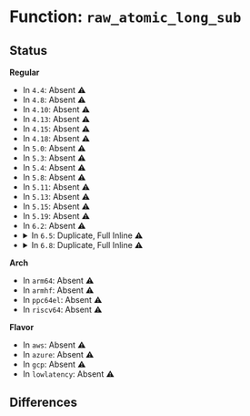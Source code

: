 # Function: <code>raw_atomic_long_sub</code>

## Status
<b>Regular</b>
<ul>
<li>
In <code>4.4</code>: Absent ⚠️
</li>
<li>
In <code>4.8</code>: Absent ⚠️
</li>
<li>
In <code>4.10</code>: Absent ⚠️
</li>
<li>
In <code>4.13</code>: Absent ⚠️
</li>
<li>
In <code>4.15</code>: Absent ⚠️
</li>
<li>
In <code>4.18</code>: Absent ⚠️
</li>
<li>
In <code>5.0</code>: Absent ⚠️
</li>
<li>
In <code>5.3</code>: Absent ⚠️
</li>
<li>
In <code>5.4</code>: Absent ⚠️
</li>
<li>
In <code>5.8</code>: Absent ⚠️
</li>
<li>
In <code>5.11</code>: Absent ⚠️
</li>
<li>
In <code>5.13</code>: Absent ⚠️
</li>
<li>
In <code>5.15</code>: Absent ⚠️
</li>
<li>
In <code>5.19</code>: Absent ⚠️
</li>
<li>
In <code>6.2</code>: Absent ⚠️
</li>
<li>
<details>
<summary>In <code>6.5</code>: Duplicate, Full Inline ⚠️</summary>

**Collision:** Static Duplication

**Inline:** Full

**Transformation:** False

**Instances:**

```
In arch/x86/mm/pgtable.c (0)
Location: include/linux/atomic/atomic-long.h:307
Inline: True
```
```
In kernel/dma/swiotlb.c (ffffffff811d6e84)
Location: include/linux/atomic/atomic-long.h:307
Inline: True
```
```
In kernel/bpf/core.c (ffffffff812e9bf1)
Location: include/linux/atomic/atomic-long.h:307
Inline: True
Inline callers:
  - kernel/bpf/core.c:bpf_jit_free
  - kernel/bpf/core.c:bpf_jit_binary_pack_free
  - kernel/bpf/core.c:bpf_jit_binary_pack_alloc
  - kernel/bpf/core.c:bpf_jit_binary_pack_alloc
  - kernel/bpf/core.c:bpf_jit_binary_alloc
  - kernel/bpf/core.c:bpf_jit_charge_modmem
```
```
In kernel/events/core.c (ffffffff81377a77)
Location: include/linux/atomic/atomic-long.h:307
Inline: True
Inline callers:
  - kernel/events/core.c:perf_mmap_close
  - kernel/events/core.c:perf_mmap_close
```
```
In mm/memory.c (ffffffff813eac97)
Location: include/linux/atomic/atomic-long.h:307
Inline: True
Inline callers:
  - mm/memory.c:free_pud_range
  - mm/memory.c:free_pud_range
  - mm/memory.c:free_pud_range
```
```
In mm/rmap.c (ffffffff8140e121)
Location: include/linux/atomic/atomic-long.h:307
Inline: True
Inline callers:
  - mm/rmap.c:try_to_migrate_one
  - mm/rmap.c:try_to_unmap_one
```
```
In mm/vmalloc.c (ffffffff81417026)
Location: include/linux/atomic/atomic-long.h:307
Inline: True
Inline callers:
  - mm/vmalloc.c:vfree
  - mm/vmalloc.c:__purge_vmap_area_lazy
```
```
In mm/swapfile.c (ffffffff81432e3f)
Location: include/linux/atomic/atomic-long.h:307
Inline: True
Inline callers:
  - mm/swapfile.c:__do_sys_swapoff
  - mm/swapfile.c:get_swap_pages
```
```
In mm/hugetlb.c (ffffffff81440d87)
Location: include/linux/atomic/atomic-long.h:307
Inline: True
Inline callers:
  - mm/hugetlb.c:huge_pmd_unshare
  - mm/hugetlb.c:__unmap_hugepage_range
```
```
In mm/slub.c (ffffffff8145e9ed)
Location: include/linux/atomic/atomic-long.h:307
Inline: True
Inline callers:
  - mm/slub.c:__kmem_cache_do_shrink
  - mm/slub.c:free_to_partial_list
  - mm/slub.c:discard_slab
```
```
In mm/huge_memory.c (ffffffff81475566)
Location: include/linux/atomic/atomic-long.h:307
Inline: True
Inline callers:
  - mm/huge_memory.c:zap_huge_pmd
  - mm/huge_memory.c:zap_huge_pmd
```
```
In mm/khugepaged.c (ffffffff8147ca11)
Location: include/linux/atomic/atomic-long.h:307
Inline: True
Inline callers:
  - mm/khugepaged.c:collapse_and_free_pmd
```
```
In mm/page_counter.c (ffffffff81482982)
Location: include/linux/atomic/atomic-long.h:307
Inline: True
Inline callers:
  - mm/page_counter.c:page_counter_try_charge
```
```
In mm/memory-failure.c (ffffffff81496ecd)
Location: include/linux/atomic/atomic-long.h:307
Inline: True
Inline callers:
  - mm/memory-failure.c:unpoison_memory
  - mm/memory-failure.c:__folio_free_raw_hwp
```
```
In mm/zsmalloc.c (ffffffff8149cd44)
Location: include/linux/atomic/atomic-long.h:307
Inline: True
Inline callers:
  - mm/zsmalloc.c:__free_zspage
```
```
In io_uring/rsrc.c (ffffffff817e11bf)
Location: include/linux/atomic/atomic-long.h:307
Inline: True
Inline callers:
  - io_uring/rsrc.c:io_buffer_unmap
```
```
In io_uring/notif.c (ffffffff817e605e)
Location: include/linux/atomic/atomic-long.h:307
Inline: True
Inline callers:
  - io_uring/notif.c:io_notif_complete_tw_ext
```
```
In lib/genalloc.c (ffffffff8182eb2c)
Location: include/linux/atomic/atomic-long.h:307
Inline: True
Inline callers:
  - lib/genalloc.c:gen_pool_alloc_algo_owner
```
```
In drivers/base/memory.c (ffffffff81b65e42)
Location: include/linux/atomic/atomic-long.h:307
Inline: True
Inline callers:
  - drivers/base/memory.c:memblk_nr_poison_sub
```
```
In net/core/skbuff.c (ffffffff81e18d0a)
Location: include/linux/atomic/atomic-long.h:307
Inline: True
Inline callers:
  - net/core/skbuff.c:__msg_zerocopy_callback
```
```
In net/ipv4/ip_fragment.c (ffffffff81ef585e)
Location: include/linux/atomic/atomic-long.h:307
Inline: True
Inline callers:
  - net/ipv4/ip_fragment.c:ip_frag_queue
```
```
In net/ipv4/inet_fragment.c (ffffffff81f6963f)
Location: include/linux/atomic/atomic-long.h:307
Inline: True
Inline callers:
  - net/ipv4/inet_fragment.c:inet_frag_pull_head
  - net/ipv4/inet_fragment.c:inet_frag_reasm_finish
  - net/ipv4/inet_fragment.c:inet_frag_destroy
```
```
In net/xdp/xdp_umem.c (ffffffff8206c72b)
Location: include/linux/atomic/atomic-long.h:307
Inline: True
Inline callers:
  - net/xdp/xdp_umem.c:xdp_umem_reg
  - net/xdp/xdp_umem.c:xdp_put_umem
  - net/xdp/xdp_umem.c:xdp_umem_release_deferred
```
</details>
</li>
<li>
<details>
<summary>In <code>6.8</code>: Duplicate, Full Inline ⚠️</summary>

**Collision:** Static Duplication

**Inline:** Full

**Transformation:** False

**Instances:**

```
In arch/x86/mm/pgtable.c (0)
Location: include/linux/atomic/atomic-long.h:307
Inline: True
```
```
In kernel/dma/swiotlb.c (ffffffff811ed885)
Location: include/linux/atomic/atomic-long.h:307
Inline: True
Inline callers:
  - kernel/dma/swiotlb.c:swiotlb_tbl_unmap_single
  - kernel/dma/swiotlb.c:swiotlb_release_slots
```
```
In kernel/bpf/core.c (ffffffff81308141)
Location: include/linux/atomic/atomic-long.h:307
Inline: True
Inline callers:
  - kernel/bpf/core.c:bpf_jit_free
  - kernel/bpf/core.c:bpf_jit_binary_pack_free
  - kernel/bpf/core.c:bpf_jit_binary_pack_alloc
  - kernel/bpf/core.c:bpf_jit_binary_pack_alloc
  - kernel/bpf/core.c:bpf_jit_binary_alloc
  - kernel/bpf/core.c:bpf_jit_charge_modmem
```
```
In kernel/events/core.c (ffffffff813a0d57)
Location: include/linux/atomic/atomic-long.h:307
Inline: True
Inline callers:
  - kernel/events/core.c:perf_mmap_close
  - kernel/events/core.c:perf_mmap_close
```
```
In mm/memory.c (ffffffff81417497)
Location: include/linux/atomic/atomic-long.h:307
Inline: True
Inline callers:
  - mm/memory.c:free_pud_range
  - mm/memory.c:free_pud_range
  - mm/memory.c:free_pud_range
```
```
In mm/rmap.c (ffffffff8143a87a)
Location: include/linux/atomic/atomic-long.h:307
Inline: True
Inline callers:
  - mm/rmap.c:try_to_migrate_one
  - mm/rmap.c:try_to_unmap_one
```
```
In mm/vmalloc.c (ffffffff8143fc29)
Location: include/linux/atomic/atomic-long.h:307
Inline: True
Inline callers:
  - mm/vmalloc.c:__purge_vmap_area_lazy
```
```
In mm/slub.c (ffffffff8145d0c2)
Location: include/linux/atomic/atomic-long.h:307
Inline: True
Inline callers:
  - mm/slub.c:__kmem_cache_do_shrink
  - mm/slub.c:free_to_partial_list
  - mm/slub.c:discard_slab
```
```
In mm/swapfile.c (ffffffff8146c25f)
Location: include/linux/atomic/atomic-long.h:307
Inline: True
Inline callers:
  - mm/swapfile.c:__do_sys_swapoff
  - mm/swapfile.c:get_swap_pages
```
```
In mm/hugetlb.c (ffffffff8147aeb7)
Location: include/linux/atomic/atomic-long.h:307
Inline: True
Inline callers:
  - mm/hugetlb.c:huge_pmd_unshare
  - mm/hugetlb.c:__unmap_hugepage_range
```
```
In mm/huge_memory.c (ffffffff814a4f5e)
Location: include/linux/atomic/atomic-long.h:307
Inline: True
Inline callers:
  - mm/huge_memory.c:zap_huge_pmd
  - mm/huge_memory.c:zap_huge_pmd
```
```
In mm/khugepaged.c (ffffffff814acd26)
Location: include/linux/atomic/atomic-long.h:307
Inline: True
Inline callers:
  - mm/khugepaged.c:retract_page_tables
  - mm/khugepaged.c:collapse_pte_mapped_thp
```
```
In mm/page_counter.c (ffffffff814b1d02)
Location: include/linux/atomic/atomic-long.h:307
Inline: True
Inline callers:
  - mm/page_counter.c:page_counter_try_charge
```
```
In mm/memory-failure.c (ffffffff814c6ccf)
Location: include/linux/atomic/atomic-long.h:307
Inline: True
Inline callers:
  - mm/memory-failure.c:unpoison_memory
  - mm/memory-failure.c:__folio_free_raw_hwp
```
```
In mm/zsmalloc.c (ffffffff814cc514)
Location: include/linux/atomic/atomic-long.h:307
Inline: True
Inline callers:
  - mm/zsmalloc.c:__free_zspage
```
```
In io_uring/rsrc.c (ffffffff81825adf)
Location: include/linux/atomic/atomic-long.h:307
Inline: True
Inline callers:
  - io_uring/rsrc.c:io_buffer_unmap
```
```
In io_uring/notif.c (ffffffff8182a27e)
Location: include/linux/atomic/atomic-long.h:307
Inline: True
Inline callers:
  - io_uring/notif.c:io_notif_complete_tw_ext
```
```
In lib/genalloc.c (ffffffff818806ec)
Location: include/linux/atomic/atomic-long.h:307
Inline: True
Inline callers:
  - lib/genalloc.c:gen_pool_alloc_algo_owner
```
```
In drivers/base/memory.c (ffffffff81bb9cc2)
Location: include/linux/atomic/atomic-long.h:307
Inline: True
Inline callers:
  - drivers/base/memory.c:memblk_nr_poison_sub
```
```
In net/core/skbuff.c (ffffffff81ed619a)
Location: include/linux/atomic/atomic-long.h:307
Inline: True
Inline callers:
  - net/core/skbuff.c:__msg_zerocopy_callback
```
```
In net/ipv4/ip_fragment.c (ffffffff81fb980e)
Location: include/linux/atomic/atomic-long.h:307
Inline: True
Inline callers:
  - net/ipv4/ip_fragment.c:ip_frag_queue
```
```
In net/ipv4/inet_fragment.c (ffffffff8202fcbf)
Location: include/linux/atomic/atomic-long.h:307
Inline: True
Inline callers:
  - net/ipv4/inet_fragment.c:inet_frag_pull_head
  - net/ipv4/inet_fragment.c:inet_frag_reasm_finish
  - net/ipv4/inet_fragment.c:inet_frag_destroy
```
```
In net/xdp/xdp_umem.c (ffffffff82140529)
Location: include/linux/atomic/atomic-long.h:307
Inline: True
Inline callers:
  - net/xdp/xdp_umem.c:xdp_umem_reg
  - net/xdp/xdp_umem.c:xdp_put_umem
  - net/xdp/xdp_umem.c:xdp_umem_release_deferred
```
</details>
</li>
</ul>
<b>Arch</b>
<ul>
<li>
In <code>arm64</code>: Absent ⚠️
</li>
<li>
In <code>armhf</code>: Absent ⚠️
</li>
<li>
In <code>ppc64el</code>: Absent ⚠️
</li>
<li>
In <code>riscv64</code>: Absent ⚠️
</li>
</ul>
<b>Flavor</b>
<ul>
<li>
In <code>aws</code>: Absent ⚠️
</li>
<li>
In <code>azure</code>: Absent ⚠️
</li>
<li>
In <code>gcp</code>: Absent ⚠️
</li>
<li>
In <code>lowlatency</code>: Absent ⚠️
</li>
</ul>

## Differences
